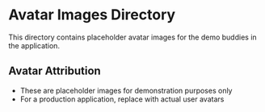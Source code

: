 
# Avatar Images Directory

This directory contains placeholder avatar images for the demo buddies in the application.

## Avatar Attribution
- These are placeholder images for demonstration purposes only
- For a production application, replace with actual user avatars
